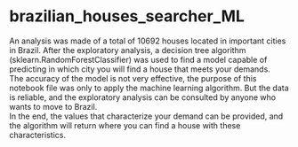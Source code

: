 # brazilian_houses_searcher_ML

An analysis was made of a total of 10692 houses located in important cities in Brazil. After the exploratory analysis, a decision tree algorithm (sklearn.RandomForestClassifier) was used to find a model capable of predicting in which city you will find a house that meets your demands.<br>
The accuracy of the model is not very effective, the purpose of this notebook file was only to apply the machine learning algorithm. But the data is reliable, and the exploratory analysis can be consulted by anyone who wants to move to Brazil. <br>
In the end, the values that characterize your demand can be provided, and the algorithm will return where you can find a house with these characteristics.
